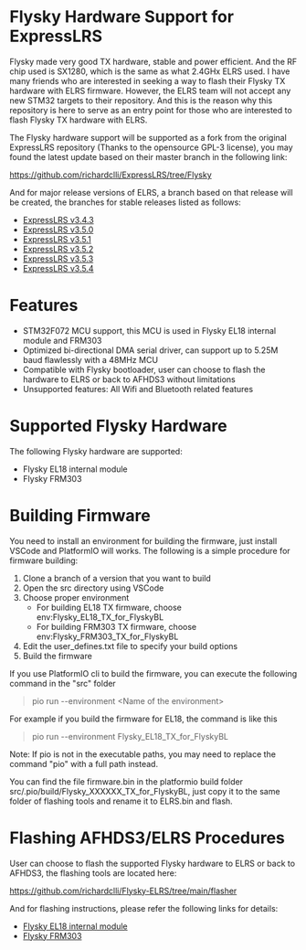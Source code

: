 # Flysky Hardware Support for ExpressLRS
Flysky made very good TX hardware, stable and power efficient.  And the RF chip used is SX1280, which is the same as what 2.4GHx ELRS used.  I have many friends who are interested in seeking a way to flash their Flysky TX hardware with ELRS firmware.  However, the ELRS team will not accept any new STM32 targets to their repository.  And this is the reason why this repository is here to serve as an entry point for those who are interested to flash Flysky TX hardware with ELRS.

The Flysky hardware support will be supported as a fork from the original ExpressLRS repository (Thanks to the opensource GPL-3 license), you may found the latest update based on their master branch in the following link:

https://github.com/richardclli/ExpressLRS/tree/Flysky

And for major release versions of ELRS, a branch based on that release will be created, the branches for stable releases listed as follows:

* [ExpressLRS v3.4.3](https://github.com/richardclli/ExpressLRS/tree/Flysky-v3.4.3)
* [ExpressLRS v3.5.0](https://github.com/richardclli/ExpressLRS/tree/Flysky-v3.5.0)
* [ExpressLRS v3.5.1](https://github.com/richardclli/ExpressLRS/tree/Flysky-v3.5.1)
* [ExpressLRS v3.5.2](https://github.com/richardclli/ExpressLRS/tree/Flysky-v3.5.2)
* [ExpressLRS v3.5.3](https://github.com/richardclli/ExpressLRS/tree/Flysky-v3.5.3)
* [ExpressLRS v3.5.4](https://github.com/richardclli/ExpressLRS/tree/Flysky-v3.5.4)

# Features
* STM32F072 MCU support, this MCU is used in Flysky EL18 internal module and FRM303
* Optimized bi-directional DMA serial driver, can support up to 5.25M baud flawlessly with a 48MHz MCU
* Compatible with Flysky bootloader, user can choose to flash the hardware to ELRS or back to AFHDS3 without limitations
* Unsupported features: All Wifi and Bluetooth related features

# Supported Flysky Hardware

The following Flysky hardware are supported:
* Flysky EL18 internal module
* Flysky FRM303

# Building Firmware

You need to install an environment for building the firmware, just install VSCode and PlatformIO will works.  The following is a simple procedure for firmware building:

1. Clone a branch of a version that you want to build
2. Open the src directory using VSCode
3. Choose proper environment
   * For building EL18 TX firmware, choose env:Flysky_EL18_TX_for_FlyskyBL
   * For building FRM303 TX firmware, choose env:Flysky_FRM303_TX_for_FlyskyBL
4. Edit the user_defines.txt file to specify your build options
5. Build the firmware

If you use PlatformIO cli to build the firmware, you can execute the following command in the "src" folder
  > pio run --environment \<Name of the environment\>

For example if you build the firmware for EL18, the command is like this
  > pio run --environment Flysky_EL18_TX_for_FlyskyBL

Note: If pio is not in the executable paths, you may need to replace the command "pio" with a full path instead.

  

You can find the file firmware.bin in the platformio build folder src/.pio/build/Flysky_XXXXXX_TX_for_FlyskyBL, just copy it to the same folder of flashing tools and rename it to ELRS.bin and flash.


# Flashing AFHDS3/ELRS Procedures

User can choose to flash the supported Flysky hardware to ELRS or back to AFHDS3, the flashing tools are located here:

https://github.com/richardclli/Flysky-ELRS/tree/main/flasher

And for flashing instructions, please refer the following links for details:

* [Flysky EL18 internal module](https://github.com/richardclli/Flysky-ELRS/blob/main/docs/EL18-flash.md)
* [Flysky FRM303](https://github.com/richardclli/Flysky-ELRS/blob/main/docs/FRM303-flash.md)

